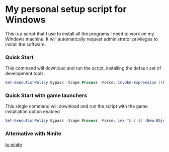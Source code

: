 # My personal setup script for Windows

This is a script that I use to install all the programs I need to work on my Windows machine. It will automatically request administrator privileges to install the software.

### Quick Start

This command will download and run the script, installing the default set of development tools.

```powershell
Set-ExecutionPolicy Bypass -Scope Process -Force; Invoke-Expression ((New-Object System.Net.WebClient).DownloadString('[https://raw.githubusercontent.com/kaahila/setup/refs/heads/master/setup.ps1](https://raw.githubusercontent.com/kaahila/setup/refs/heads/master/setup.ps1)'))
```

### Quick Start with game launchers
This single command will download and run the script with the game installation option enabled
```powershell
Set-ExecutionPolicy Bypass -Scope Process -Force; iex "& { $( (New-Object Net.WebClient).DownloadString('[https://raw.githubusercontent.com/kaahila/setup/refs/heads/master/setup.ps1](https://raw.githubusercontent.com/kaahila/setup/refs/heads/master/setup.ps1)') ) } -installGames"
```

### Alternative with Ninite

[to ninite](https://ninite.com/7zip-adoptjdkx17-adoptjdkx21-chrome-greenshot-notepadplusplus-putty-pythonx3-vlc-vscode-windirstat-winrar-winscp/)
